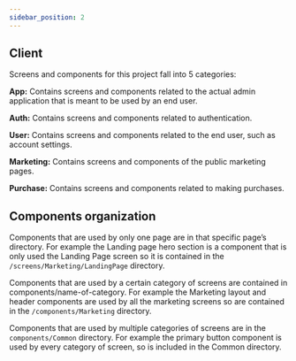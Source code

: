 ```yaml
---
sidebar_position: 2
---
```


## Client

Screens and components for this project fall into 5 categories:

<strong>App:</strong> Contains screens and components related to the actual admin application that is meant to be used by an end user.

<strong>Auth:</strong> Contains screens and components related to authentication.

<strong>User:</strong> Contains screens and components related to the end user, such as account settings.

<strong>Marketing:</strong> Contains screens and components of the public marketing pages.

<strong>Purchase:</strong> Contains screens and components related to making purchases.

## Components organization

Components that are used by only one page are in that specific page’s directory.
For example the Landing page hero section is a component that is only used the Landing Page screen so it is contained in the
`/screens/Marketing/LandingPage` directory.

Components that are used by a certain category of screens are contained in components/name-of-category.
For example the Marketing layout and header components are used by all the marketing screens so are contained in the
`/components/Marketing` directory.

Components that are used by multiple categories of screens are in the `components/Common` directory.
For example the primary button component is used by every category of screen, so is included in the Common directory.
